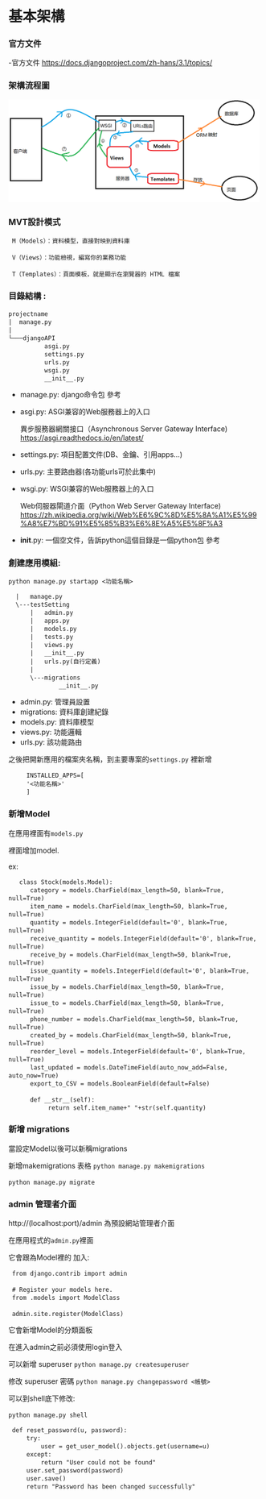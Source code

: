 # 基本架構

### 官方文件

-官方文件  https://docs.djangoproject.com/zh-hans/3.1/topics/

### 架構流程圖

<img src="Django運行架構.png" width="500">

### MVT設計模式

     M（Models）：資料模型，直接對映到資料庫

     V（Views）：功能檢視，編寫你的業務功能

     T（Templates）：頁面模板，就是顯示在瀏覽器的 HTML 檔案


### 目錄結構 :

```
projectname
|  manage.py
|
└───djangoAPI
          asgi.py
          settings.py
          urls.py
          wsgi.py
          __init__.py

```
- manage.py: django命令包 參考
- asgi.py: ASGI兼容的Web服務器上的入口

   異步服務器網關接口（Asynchronous Server Gateway Interface)  https://asgi.readthedocs.io/en/latest/

- settings.py: 項目配置文件(DB、金鑰、引用apps...)
- urls.py: 主要路由器(各功能urls可於此集中)
- wsgi.py: WSGI兼容的Web服務器上的入口

   Web伺服器閘道介面（Python Web Server Gateway Interface)          https://zh.wikipedia.org/wiki/Web%E6%9C%8D%E5%8A%A1%E5%99%A8%E7%BD%91%E5%85%B3%E6%8E%A5%E5%8F%A3



- __init__.py: 一個空文件，告訴python這個目錄是一個python包 參考

### 創建應用模組:

   `python manage.py startapp <功能名稱>`
   
```
  |   manage.py
  \---testSetting
      |   admin.py
      |   apps.py
      |   models.py
      |   tests.py
      |   views.py
      |   __init__.py
      |   urls.py(自行定義)
      |
      \---migrations
              __init__.py
 ```            
- admin.py: 管理員設置
- migrations: 資料庫創建紀錄
- models.py: 資料庫模型
- views.py: 功能邏輯
- urls.py: 該功能路由   

之後把開新應用的檔案夾名稱，到主要專案的`settings.py` 裡新增

         INSTALLED_APPS=[
         '<功能名稱>'
         ]
### 新增Model
   
   在應用裡面有`models.py`
   
   裡面增加model.
   
   ex: 
    
       class Stock(models.Model):
          category = models.CharField(max_length=50, blank=True, null=True)
          item_name = models.CharField(max_length=50, blank=True, null=True)
          quantity = models.IntegerField(default='0', blank=True, null=True)
          receive_quantity = models.IntegerField(default='0', blank=True, null=True)
          receive_by = models.CharField(max_length=50, blank=True, null=True)
          issue_quantity = models.IntegerField(default='0', blank=True, null=True)
          issue_by = models.CharField(max_length=50, blank=True, null=True)
          issue_to = models.CharField(max_length=50, blank=True, null=True)
          phone_number = models.CharField(max_length=50, blank=True, null=True)
          created_by = models.CharField(max_length=50, blank=True, null=True)
          reorder_level = models.IntegerField(default='0', blank=True, null=True)
          last_updated = models.DateTimeField(auto_now_add=False, auto_now=True)
          export_to_CSV = models.BooleanField(default=False)

          def __str__(self):
               return self.item_name+" "+str(self.quantity)

### 新增 migrations 
 當設定Model以後可以新稱migrations
 
 新增makemigrations 表格  `python manage.py makemigrations`

`python manage.py migrate`


###  admin 管理者介面

http://(localhost:port)/admin 為預設網站管理者介面

在應用程式的`admin.py`裡面

它會跟為Model裡的 加入:

     from django.contrib import admin

     # Register your models here.
     from .models import ModelClass

     admin.site.register(ModelClass)

它會新增Model的分類面板

在進入admin之前必須使用login登入


可以新增 superuser
`python manage.py createsuperuser`

修改 superuser 密碼
`python manage.py changepassword <帳號>`

可以到shell底下修改:

`python manage.py shell`

     def reset_password(u, password):
         try:
             user = get_user_model().objects.get(username=u)
         except:
             return "User could not be found"
         user.set_password(password)
         user.save()
         return "Password has been changed successfully"
